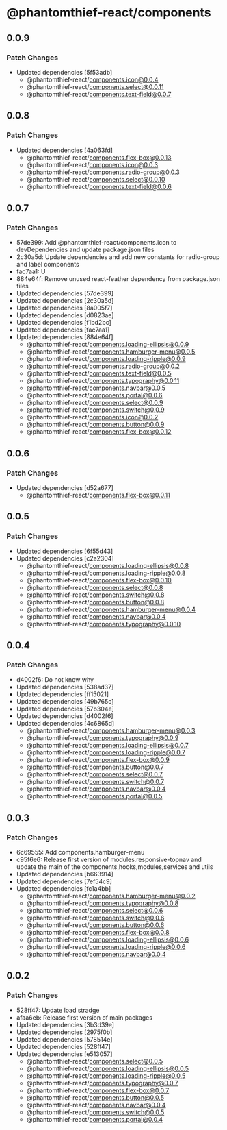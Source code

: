 # @phantomthief-react/components

## 0.0.9

### Patch Changes

- Updated dependencies [5f53adb]
  - @phantomthief-react/components.icon@0.0.4
  - @phantomthief-react/components.select@0.0.11
  - @phantomthief-react/components.text-field@0.0.7

## 0.0.8

### Patch Changes

- Updated dependencies [4a063fd]
  - @phantomthief-react/components.flex-box@0.0.13
  - @phantomthief-react/components.icon@0.0.3
  - @phantomthief-react/components.radio-group@0.0.3
  - @phantomthief-react/components.select@0.0.10
  - @phantomthief-react/components.text-field@0.0.6

## 0.0.7

### Patch Changes

- 57de399: Add @phantomthief-react/components.icon to devDependencies and update package.json files
- 2c30a5d: Update dependencies and add new constants for radio-group and label components
- fac7aa1: U
- 884e64f: Remove unused react-feather dependency from package.json files
- Updated dependencies [57de399]
- Updated dependencies [2c30a5d]
- Updated dependencies [8a005f7]
- Updated dependencies [d0823ae]
- Updated dependencies [f1bd2bc]
- Updated dependencies [fac7aa1]
- Updated dependencies [884e64f]
  - @phantomthief-react/components.loading-ellipsis@0.0.9
  - @phantomthief-react/components.hamburger-menu@0.0.5
  - @phantomthief-react/components.loading-ripple@0.0.9
  - @phantomthief-react/components.radio-group@0.0.2
  - @phantomthief-react/components.text-field@0.0.5
  - @phantomthief-react/components.typography@0.0.11
  - @phantomthief-react/components.navbar@0.0.5
  - @phantomthief-react/components.portal@0.0.6
  - @phantomthief-react/components.select@0.0.9
  - @phantomthief-react/components.switch@0.0.9
  - @phantomthief-react/components.icon@0.0.2
  - @phantomthief-react/components.button@0.0.9
  - @phantomthief-react/components.flex-box@0.0.12

## 0.0.6

### Patch Changes

- Updated dependencies [d52a677]
  - @phantomthief-react/components.flex-box@0.0.11

## 0.0.5

### Patch Changes

- Updated dependencies [6f55d43]
- Updated dependencies [c2a2304]
  - @phantomthief-react/components.loading-ellipsis@0.0.8
  - @phantomthief-react/components.loading-ripple@0.0.8
  - @phantomthief-react/components.flex-box@0.0.10
  - @phantomthief-react/components.select@0.0.8
  - @phantomthief-react/components.switch@0.0.8
  - @phantomthief-react/components.button@0.0.8
  - @phantomthief-react/components.hamburger-menu@0.0.4
  - @phantomthief-react/components.navbar@0.0.4
  - @phantomthief-react/components.typography@0.0.10

## 0.0.4

### Patch Changes

- d4002f6: Do not know why
- Updated dependencies [538ad37]
- Updated dependencies [ff15021]
- Updated dependencies [49b765c]
- Updated dependencies [57b304e]
- Updated dependencies [d4002f6]
- Updated dependencies [4c6865d]
  - @phantomthief-react/components.hamburger-menu@0.0.3
  - @phantomthief-react/components.typography@0.0.9
  - @phantomthief-react/components.loading-ellipsis@0.0.7
  - @phantomthief-react/components.loading-ripple@0.0.7
  - @phantomthief-react/components.flex-box@0.0.9
  - @phantomthief-react/components.button@0.0.7
  - @phantomthief-react/components.select@0.0.7
  - @phantomthief-react/components.switch@0.0.7
  - @phantomthief-react/components.navbar@0.0.4
  - @phantomthief-react/components.portal@0.0.5

## 0.0.3

### Patch Changes

- 6c69555: Add components.hamburger-menu
- c95f6e6: Release first version of modules.responsive-topnav and update the main of the components,hooks,modules,services and utils
- Updated dependencies [b663914]
- Updated dependencies [7ef54c9]
- Updated dependencies [fc1a4bb]
  - @phantomthief-react/components.hamburger-menu@0.0.2
  - @phantomthief-react/components.typography@0.0.8
  - @phantomthief-react/components.select@0.0.6
  - @phantomthief-react/components.switch@0.0.6
  - @phantomthief-react/components.button@0.0.6
  - @phantomthief-react/components.flex-box@0.0.8
  - @phantomthief-react/components.loading-ellipsis@0.0.6
  - @phantomthief-react/components.loading-ripple@0.0.6
  - @phantomthief-react/components.navbar@0.0.4

## 0.0.2

### Patch Changes

- 528ff47: Update load stradge
- afaa6eb: Release first version of main packages
- Updated dependencies [3b3d39e]
- Updated dependencies [2975f0b]
- Updated dependencies [578514e]
- Updated dependencies [528ff47]
- Updated dependencies [e513057]
  - @phantomthief-react/components.select@0.0.5
  - @phantomthief-react/components.loading-ellipsis@0.0.5
  - @phantomthief-react/components.loading-ripple@0.0.5
  - @phantomthief-react/components.typography@0.0.7
  - @phantomthief-react/components.flex-box@0.0.7
  - @phantomthief-react/components.button@0.0.5
  - @phantomthief-react/components.navbar@0.0.4
  - @phantomthief-react/components.switch@0.0.5
  - @phantomthief-react/components.portal@0.0.4
